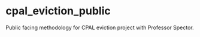 # cpal_eviction_public
 Public facing methodology for CPAL eviction project with Professor Spector.
